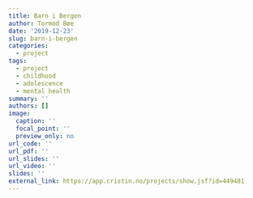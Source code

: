 ```yaml
---
title: Barn i Bergen
author: Tormod Bøe
date: '2019-12-23'
slug: barn-i-bergen
categories:
  - project
tags:
  - project
  - childhood
  - adolescence
  - mental health
summary: ''
authors: []
image:
  caption: ''
  focal_point: ''
  preview_only: no
url_code: ''
url_pdf: ''
url_slides: ''
url_video: ''
slides: ''
external_link: https://app.cristin.no/projects/show.jsf?id=449481
---
```

